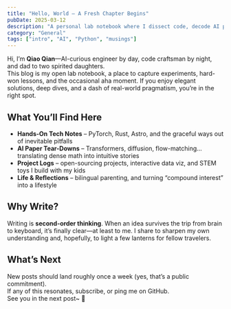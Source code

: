 ```yaml
---
title: "Hello, World — A Fresh Chapter Begins"
pubDate: 2025-03-12
description: "A personal lab notebook where I dissect code, decode AI papers, and ponder the quirky crossroads of tech, humanity, and everyday life."
category: "General"
tags: ["intro", "AI", "Python", "musings"]
---
```


Hi, I’m **Qiao Qian**—AI-curious engineer by day, code craftsman by night, and dad to two spirited daughters.  
This blog is my open lab notebook, a place to capture experiments, hard-won lessons, and the occasional aha moment. If you enjoy elegant solutions, deep dives, and a dash of real-world pragmatism, you’re in the right spot.

## What You’ll Find Here

- **Hands-On Tech Notes** – PyTorch, Rust, Astro, and the graceful ways out of inevitable pitfalls  
- **AI Paper Tear-Downs** – Transformers, diffusion, flow-matching… translating dense math into intuitive stories  
- **Project Logs** – open-sourcing projects, interactive data viz, and STEM toys I build with my kids  
- **Life & Reflections** – bilingual parenting, and turning “compound interest” into a lifestyle

## Why Write?

Writing is **second-order thinking**. When an idea survives the trip from brain to keyboard, it’s finally clear—at least to me. I share to sharpen my own understanding and, hopefully, to light a few lanterns for fellow travelers.

## What’s Next

New posts should land roughly once a week (yes, that’s a public commitment).  
If any of this resonates, subscribe, or ping me on GitHub.  
See you in the next post~ 🚀
